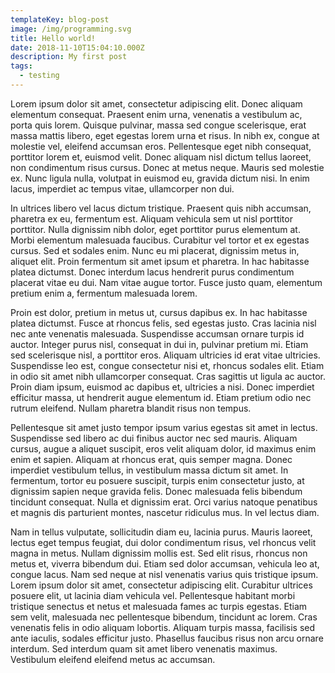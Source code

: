 ```yaml
---
templateKey: blog-post
image: /img/programming.svg
title: Hello world!
date: 2018-11-10T15:04:10.000Z
description: My first post
tags:
  - testing
---
```

Lorem ipsum dolor sit amet, consectetur adipiscing elit. Donec aliquam elementum consequat. Praesent enim urna, venenatis a vestibulum ac, porta quis lorem. Quisque pulvinar, massa sed congue scelerisque, erat massa mattis libero, eget egestas lorem urna et risus. In nibh ex, congue at molestie vel, eleifend accumsan eros. Pellentesque eget nibh consequat, porttitor lorem et, euismod velit. Donec aliquam nisl dictum tellus laoreet, non condimentum risus cursus. Donec at metus neque. Mauris sed molestie ex. Nunc ligula nulla, volutpat in euismod eu, gravida dictum nisi. In enim lacus, imperdiet ac tempus vitae, ullamcorper non dui.



In ultrices libero vel lacus dictum tristique. Praesent quis nibh accumsan, pharetra ex eu, fermentum est. Aliquam vehicula sem ut nisl porttitor porttitor. Nulla dignissim nibh dolor, eget porttitor purus elementum at. Morbi elementum malesuada faucibus. Curabitur vel tortor et ex egestas cursus. Sed et sodales enim. Nunc eu mi placerat, dignissim metus in, aliquet elit. Proin fermentum sit amet ipsum et pharetra. In hac habitasse platea dictumst. Donec interdum lacus hendrerit purus condimentum placerat vitae eu dui. Nam vitae augue tortor. Fusce justo quam, elementum pretium enim a, fermentum malesuada lorem.



Proin est dolor, pretium in metus ut, cursus dapibus ex. In hac habitasse platea dictumst. Fusce at rhoncus felis, sed egestas justo. Cras lacinia nisl nec ante venenatis malesuada. Suspendisse accumsan ornare turpis id auctor. Integer purus nisl, consequat in dui in, pulvinar pretium mi. Etiam sed scelerisque nisl, a porttitor eros. Aliquam ultricies id erat vitae ultricies. Suspendisse leo est, congue consectetur nisi et, rhoncus sodales elit. Etiam in odio sit amet nibh ullamcorper consequat. Cras sagittis ut ligula ac auctor. Proin diam ipsum, euismod ac dapibus et, ultricies a nisi. Donec imperdiet efficitur massa, ut hendrerit augue elementum id. Etiam pretium odio nec rutrum eleifend. Nullam pharetra blandit risus non tempus.



Pellentesque sit amet justo tempor ipsum varius egestas sit amet in lectus. Suspendisse sed libero ac dui finibus auctor nec sed mauris. Aliquam cursus, augue a aliquet suscipit, eros velit aliquam dolor, id maximus enim enim et sapien. Aliquam at rhoncus erat, quis semper magna. Donec imperdiet vestibulum tellus, in vestibulum massa dictum sit amet. In fermentum, tortor eu posuere suscipit, turpis enim consectetur justo, at dignissim sapien neque gravida felis. Donec malesuada felis bibendum tincidunt consequat. Nulla et dignissim erat. Orci varius natoque penatibus et magnis dis parturient montes, nascetur ridiculus mus. In vel lectus diam.



Nam in tellus vulputate, sollicitudin diam eu, lacinia purus. Mauris laoreet, lectus eget tempus feugiat, dui dolor condimentum risus, vel rhoncus velit magna in metus. Nullam dignissim mollis est. Sed elit risus, rhoncus non metus et, viverra bibendum dui. Etiam sed dolor accumsan, vehicula leo at, congue lacus. Nam sed neque at nisl venenatis varius quis tristique ipsum. Lorem ipsum dolor sit amet, consectetur adipiscing elit. Curabitur ultrices posuere elit, ut lacinia diam vehicula vel. Pellentesque habitant morbi tristique senectus et netus et malesuada fames ac turpis egestas. Etiam sem velit, malesuada nec pellentesque bibendum, tincidunt ac lorem. Cras venenatis felis in odio aliquam lobortis. Aliquam turpis massa, facilisis sed ante iaculis, sodales efficitur justo. Phasellus faucibus risus non arcu ornare interdum. Sed interdum quam sit amet libero venenatis maximus. Vestibulum eleifend eleifend metus ac accumsan.
